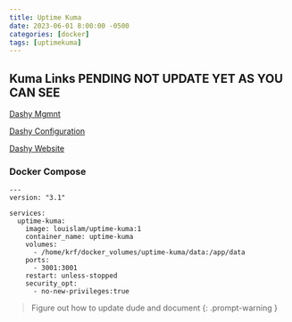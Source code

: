 ```yaml
---
title: Uptime Kuma
date: 2023-06-01 8:00:00 -0500
categories: [docker]
tags: [uptimekuma]
---
```


## Kuma Links PENDING NOT UPDATE YET AS YOU CAN SEE

[Dashy Mgmnt](https://github.com/Lissy93/dashy/blob/master/docs/management.md)

[Dashy Configuration](https://github.com/Lissy93/dashy/blob/master/docs/configuring.md)

[Dashy Website](https://dashy.to/)

### Docker Compose

```terminal
---
version: "3.1"

services:
  uptime-kuma:
    image: louislam/uptime-kuma:1
    container_name: uptime-kuma
    volumes:
      - /home/krf/docker_volumes/uptime-kuma/data:/app/data
    ports:
      - 3001:3001
    restart: unless-stopped
    security_opt:
      - no-new-privileges:true
```

> Figure out how to update dude and document
{: .prompt-warning }